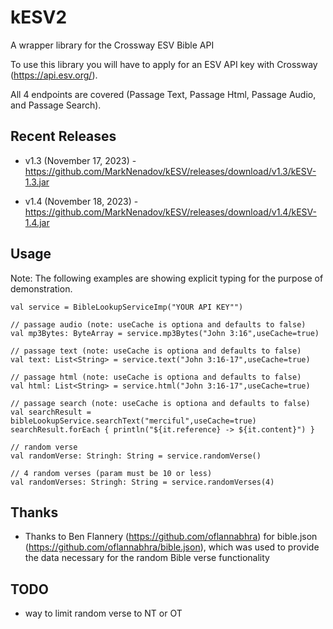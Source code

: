 
# kESV2

A wrapper library for the Crossway ESV Bible API

To use this library you will have to apply for an ESV API key with Crossway (https://api.esv.org/).

All 4 endpoints are covered (Passage Text, Passage Html, Passage Audio, and Passage Search).

## Recent Releases

* v1.3 (November 17, 2023) - https://github.com/MarkNenadov/kESV/releases/download/v1.3/kESV-1.3.jar

* v1.4 (November 18, 2023) - https://github.com/MarkNenadov/kESV/releases/download/v1.4/kESV-1.4.jar

## Usage

Note: The following examples are showing explicit typing for the purpose of demonstration.

```
val service = BibleLookupServiceImp("YOUR API KEY"")

// passage audio (note: useCache is optiona and defaults to false)
val mp3Bytes: ByteArray = service.mp3Bytes("John 3:16",useCache=true)

// passage text (note: useCache is optiona and defaults to false)
val text: List<String> = service.text("John 3:16-17",useCache=true)

// passage html (note: useCache is optiona and defaults to false)
val html: List<String> = service.html("John 3:16-17",useCache=true)

// passage search (note: useCache is optiona and defaults to false)
val searchResult = bibleLookupService.searchText("merciful",useCache=true)
searchResult.forEach { println("${it.reference} -> ${it.content}") }

// random verse
val randomVerse: Stringh: String = service.randomVerse()

// 4 random verses (param must be 10 or less)
val randomVerses: Stringh: String = service.randomVerses(4)

```

## Thanks

* Thanks to Ben Flannery (https://github.com/oflannabhra) for bible.json (https://github.com/oflannabhra/bible.json), which was used to provide the data necessary for the random Bible verse functionality

## TODO

* way to limit random verse to NT or OT